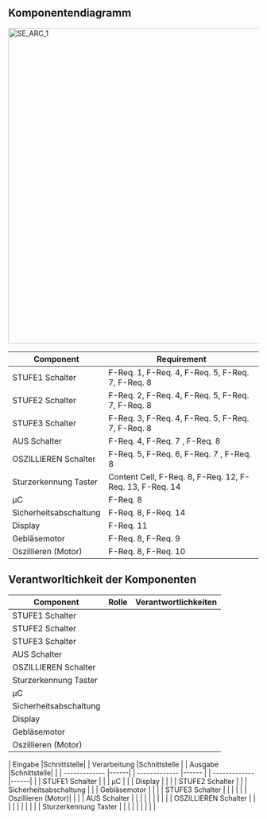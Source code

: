 ## Komponentendiagramm

<img width="1021" height="635" alt="SE_ARC_1" src="https://github.com/user-attachments/assets/7ecaefed-9219-4191-a3e7-01cf64c9748c" />



| Component  | Requirement |
| ------------- | ------------- |
| STUFE1 Schalter | F-Req. 1, F-Req. 4, F-Req. 5, F-Req. 7, F-Req. 8|
| STUFE2 Schalter  | F-Req. 2, F-Req. 4, F-Req. 5, F-Req. 7, F-Req. 8 |
| STUFE3 Schalter  | F-Req. 3, F-Req. 4, F-Req. 5, F-Req. 7, F-Req. 8   |
| AUS Schalter  | F-Req. 4, F-Req. 7 , F-Req. 8 |
| OSZILLIEREN Schalter  | F-Req. 5, F-Req. 6, F-Req. 7 , F-Req. 8|
| Sturzerkennung Taster  | Content Cell, F-Req. 8, F-Req. 12, F-Req. 13, F-Req. 14  |
| µC  | F-Req. 8  |
| Sicherheitsabschaltung  | F-Req. 8, F-Req. 14  |
| Display  | F-Req. 11  |
| Gebläsemotor  | F-Req. 8, F-Req. 9  |
| Oszillieren (Motor)  | F-Req. 8, F-Req. 10  |

## Verantworltichkeit der Komponenten
| Component  | Rolle | Verantwortlichkeiten |
| ------------- | ------------- | -----------|
| STUFE1 Schalter | | |
| STUFE2 Schalter  | ||
| STUFE3 Schalter  |  | |
| AUS Schalter  | | |
| OSZILLIEREN Schalter  | | |
| Sturzerkennung Taster  |   | |
| µC  |  | |
| Sicherheitsabschaltung  |   | |
| Display  |   | |
| Gebläsemotor  |  | |
| Oszillieren (Motor)  |  | |




|    Eingabe             |Schnittstelle|       |   Verarbeitung         |Schnittstelle |  |    Ausgabe         |Schnittstelle|  |
| -------------          |------|              |   -------------        |------        |  | -------------      |------|         |
| STUFE1 Schalter        |      |              | µC                     |              |  |    Display         |      |         |
| STUFE2 Schalter        |      |              | Sicherheitsabschaltung |              |  |  Gebläsemotor      |      |         |
| STUFE3 Schalter        |      |              |                        |              |  | Oszillieren (Motor)|      |         |
| AUS Schalter           |      |              |                        |              |  |                    |      |         |
| OSZILLIEREN Schalter   |      |              |                        |              |  |                    |      |         |
| Sturzerkennung Taster  |      |              |                        |              |  |                    |      |         |
